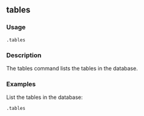 ## tables

### Usage

```text
.tables
```

### Description

The tables command lists the tables in the database.

### Examples

List the tables in the database:

```text
.tables
```
